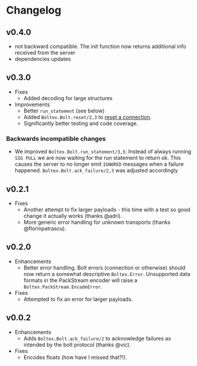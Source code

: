 # Changelog

## v0.4.0

- not backward compatible. The init function now returns additional info received from the server
- dependencies updates

## v0.3.0

* Fixes
  * Added decoding for large structures
* Improvements
  * Better `run_statement` (see below)
  * Added `Boltex.Bolt.reset/2,3` to
    [reset a connection](http://boltprotocol.org/v1/#message-reset).
  * Significantly better testing and code coverage.

### Backwards incompatible changes
* We improved `Boltex.Bolt.run_statement/3,5`: Instead of always running
  `SIG PULL` we are now waiting for the run statement to return ok. This
  causes the server to no longer emit `IGNORED` messages when a failure
  happened. `Boltex.Bolt.ack_failure/2,3` was adjusted accordingly

## v0.2.1

* Fixes
  * Another attempt to fix larger payloads - this time with a test so good
    change it actually works (thanks @adri).
  * More generic error handling for unknown transports (thanks @florinpatrascu).

## v0.2.0

* Enhancements
  * Better error handling. Bolt errors (connection or otherwise) should now
    return a somewhat descriptive `Boltex.Error`. Unsupported data formats
    in the PackStream encoder will raise a `Boltex.PackStream.EncodeError`.
* Fixes
  * Attempted to fix an error for larger payloads.

## v0.0.2

* Enhancements
  * Adds `Boltex.Bolt.ack_failure/2` to acknowledge failures as intended by the
    bolt protocol (thanks @vic).
* Fixes
  * Encodes floats (how have I missed that?!).
